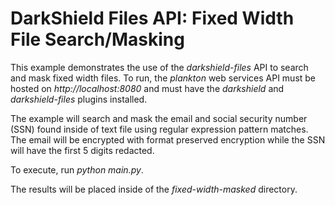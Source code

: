 # DarkShield Files API: Fixed Width File Search/Masking

This example demonstrates the use of the *darkshield-files* API to search and 
mask fixed width files. To run, the *plankton* web services API must be hosted on 
*http://localhost:8080* and must have the *darkshield* and *darkshield-files* 
plugins installed.

The example will search and mask the email and social security number (SSN) 
found inside of text file using regular expression pattern matches. The email
will be encrypted with format preserved encryption while the SSN will have the 
first 5 digits redacted.

To execute, run *python main.py*.

The results will be placed inside of the *fixed-width-masked* directory.
